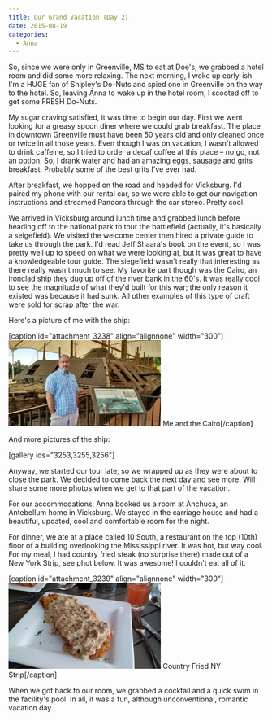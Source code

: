```yaml
---
title: Our Grand Vacation (Day 2)
date: 2015-08-19
categories: 
  - Anna
---
```


So, since we were only in Greenville, MS to eat at Doe's, we grabbed a hotel room and did some more relaxing. The next morning, I woke up early-ish. I'm a HUGE fan of Shipley's Do-Nuts and spied one in Greenville on the way to the hotel. So, leaving Anna to wake up in the hotel room, I scooted off to get some FRESH Do-Nuts.

My sugar craving satisfied, it was time to begin our day. First we went looking for a greasy spoon diner where we could grab breakfast. The place in downtown Greenville must have been 50 years old and only cleaned once or twice in all those years. Even though I was on vacation, I wasn't allowed to drink caffeine, so I tried to order a decaf coffee at this place – no go, not an option. So, I drank water and had an amazing eggs, sausage and grits breakfast. Probably some of the best grits I've ever had.

After breakfast, we hopped on the road and headed for Vicksburg. I'd paired my phone with our rental car, so we were able to get our navigation instructions and streamed Pandora through the car stereo. Pretty cool.

We arrived in Vicksburg around lunch time and grabbed lunch before heading off to the national park to tour the battlefield (actually, it's basically a seigefield). We visited the welcome center then hired a private guide to take us through the park. I'd read Jeff Shaara's book on the event, so I was pretty well up to speed on what we were looking at, but it was great to have a knowledgeable tour guide. The siegefield wasn't really that interesting as there really wasn't much to see. My favorite part though was the Cairo, an ironclad ship they dug up off of the river bank in the 60's. It was really cool to see the magnitude of what they'd built for this war; the only reason it existed was because it had sunk. All other examples of this type of craft were sold for scrap after the war.

Here's a picture of me with the ship:

\[caption id="attachment\_3238" align="alignnone" width="300"\][![Me and the Cairo](images/2015-08-04-16.40.09-300x169.jpg)](http://www.thewargos.com/wp-content/uploads/2015/08/2015-08-04-16.40.09.jpg) Me and the Cairo\[/caption\]

And more pictures of the ship:

\[gallery ids="3253,3255,3256"\]

Anyway, we started our tour late, so we wrapped up as they were about to close the park. We decided to come back the next day and see more. Will share some more photos when we get to that part of the vacation.

For our accommodations, Anna booked us a room at Anchuca, an Antebellum home in Vicksburg. We stayed in the carriage house and had a beautiful, updated, cool and comfortable room for the night.

For dinner, we ate at a place called 10 South, a restaurant on the top (10th) floor of a building overlooking the Mississippi river. It was hot, but way cool. For my meal, I had country fried steak (no surprise there) made out of a New York Strip, see phot below. It was awesome! I couldn't eat all of it.

\[caption id="attachment\_3239" align="alignnone" width="300"\][![Country Fried NY Strip](images/2015-08-04-20.03.53-300x169.jpg)](http://www.thewargos.com/wp-content/uploads/2015/08/2015-08-04-20.03.53.jpg) Country Fried NY Strip\[/caption\]

When we got back to our room, we grabbed a cocktail and a quick swim in the facility's pool. In all, it was a fun, although unconventional, romantic vacation day.

